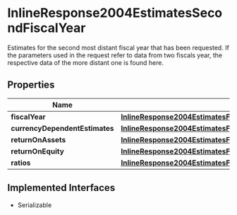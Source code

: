 

# InlineResponse2004EstimatesSecondFiscalYear

Estimates for the second most distant fiscal year that has been requested. If the parameters used in the request refer to data from two fiscals year, the respective data of the more distant one is found here.

## Properties

Name | Type | Description | Notes
------------ | ------------- | ------------- | -------------
**fiscalYear** | [**InlineResponse2004EstimatesFirstFiscalYearFiscalYear**](InlineResponse2004EstimatesFirstFiscalYearFiscalYear.md) |  |  [optional]
**currencyDependentEstimates** | [**InlineResponse2004EstimatesFirstFiscalYearCurrencyDependentEstimates**](InlineResponse2004EstimatesFirstFiscalYearCurrencyDependentEstimates.md) |  |  [optional]
**returnOnAssets** | [**InlineResponse2004EstimatesFirstFiscalYearReturnOnAssets**](InlineResponse2004EstimatesFirstFiscalYearReturnOnAssets.md) |  |  [optional]
**returnOnEquity** | [**InlineResponse2004EstimatesFirstFiscalYearReturnOnEquity**](InlineResponse2004EstimatesFirstFiscalYearReturnOnEquity.md) |  |  [optional]
**ratios** | [**InlineResponse2004EstimatesFirstFiscalYearRatios**](InlineResponse2004EstimatesFirstFiscalYearRatios.md) |  |  [optional]


## Implemented Interfaces

* Serializable


